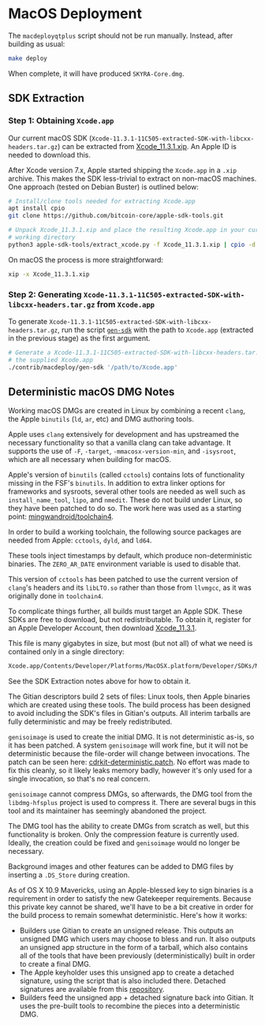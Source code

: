 # MacOS Deployment

The `macdeployqtplus` script should not be run manually. Instead, after building as usual:

```bash
make deploy
```

When complete, it will have produced `SKYRA-Core.dmg`.

## SDK Extraction

### Step 1: Obtaining `Xcode.app`

Our current macOS SDK
(`Xcode-11.3.1-11C505-extracted-SDK-with-libcxx-headers.tar.gz`) can be
extracted from
[Xcode_11.3.1.xip](https://download.developer.apple.com/Developer_Tools/Xcode_11.3.1/Xcode_11.3.1.xip).
An Apple ID is needed to download this.

After Xcode version 7.x, Apple started shipping the `Xcode.app` in a `.xip`
archive. This makes the SDK less-trivial to extract on non-macOS machines. One
approach (tested on Debian Buster) is outlined below:

```bash
# Install/clone tools needed for extracting Xcode.app
apt install cpio
git clone https://github.com/bitcoin-core/apple-sdk-tools.git

# Unpack Xcode_11.3.1.xip and place the resulting Xcode.app in your current
# working directory
python3 apple-sdk-tools/extract_xcode.py -f Xcode_11.3.1.xip | cpio -d -i
```

On macOS the process is more straightforward:

```bash
xip -x Xcode_11.3.1.xip
```

### Step 2: Generating `Xcode-11.3.1-11C505-extracted-SDK-with-libcxx-headers.tar.gz` from `Xcode.app`

To generate `Xcode-11.3.1-11C505-extracted-SDK-with-libcxx-headers.tar.gz`, run
the script [`gen-sdk`](./gen-sdk) with the path to `Xcode.app` (extracted in the
previous stage) as the first argument.

```bash
# Generate a Xcode-11.3.1-11C505-extracted-SDK-with-libcxx-headers.tar.gz from
# the supplied Xcode.app
./contrib/macdeploy/gen-sdk '/path/to/Xcode.app'
```

## Deterministic macOS DMG Notes
Working macOS DMGs are created in Linux by combining a recent `clang`, the Apple
`binutils` (`ld`, `ar`, etc) and DMG authoring tools.

Apple uses `clang` extensively for development and has upstreamed the necessary
functionality so that a vanilla clang can take advantage. It supports the use of `-F`,
`-target`, `-mmacosx-version-min`, and `-isysroot`, which are all necessary when
building for macOS.

Apple's version of `binutils` (called `cctools`) contains lots of functionality missing in the
FSF's `binutils`. In addition to extra linker options for frameworks and sysroots, several
other tools are needed as well such as `install_name_tool`, `lipo`, and `nmedit`. These
do not build under Linux, so they have been patched to do so. The work here was used as
a starting point: [mingwandroid/toolchain4](https://github.com/mingwandroid/toolchain4).

In order to build a working toolchain, the following source packages are needed from
Apple: `cctools`, `dyld`, and `ld64`.

These tools inject timestamps by default, which produce non-deterministic binaries. The
`ZERO_AR_DATE` environment variable is used to disable that.

This version of `cctools` has been patched to use the current version of `clang`'s headers
and its `libLTO.so` rather than those from `llvmgcc`, as it was originally done in `toolchain4`.

To complicate things further, all builds must target an Apple SDK. These SDKs are free to
download, but not redistributable. To obtain it, register for an Apple Developer Account,
then download [Xcode_11.3.1](https://download.developer.apple.com/Developer_Tools/Xcode_11.3.1/Xcode_11.3.1.xip).

This file is many gigabytes in size, but most (but not all) of what we need is
contained only in a single directory:

```bash
Xcode.app/Contents/Developer/Platforms/MacOSX.platform/Developer/SDKs/MacOSX.sdk
```

See the SDK Extraction notes above for how to obtain it.

The Gitian descriptors build 2 sets of files: Linux tools, then Apple binaries which are
created using these tools. The build process has been designed to avoid including the
SDK's files in Gitian's outputs. All interim tarballs are fully deterministic and may be freely
redistributed.

`genisoimage` is used to create the initial DMG. It is not deterministic as-is, so it has been
patched. A system `genisoimage` will work fine, but it will not be deterministic because
the file-order will change between invocations. The patch can be seen here: [cdrkit-deterministic.patch](https://github.com/skyra-project/skyra/blob/master/depends/patches/native_cdrkit/cdrkit-deterministic.patch).
No effort was made to fix this cleanly, so it likely leaks memory badly, however it's only used for
a single invocation, so that's no real concern.

`genisoimage` cannot compress DMGs, so afterwards, the DMG tool from the
`libdmg-hfsplus` project is used to compress it. There are several bugs in this tool and its
maintainer has seemingly abandoned the project.

The DMG tool has the ability to create DMGs from scratch as well, but this functionality is
broken. Only the compression feature is currently used. Ideally, the creation could be fixed
and `genisoimage` would no longer be necessary.

Background images and other features can be added to DMG files by inserting a
`.DS_Store` during creation.

As of OS X 10.9 Mavericks, using an Apple-blessed key to sign binaries is a requirement in
order to satisfy the new Gatekeeper requirements. Because this private key cannot be
shared, we'll have to be a bit creative in order for the build process to remain somewhat
deterministic. Here's how it works:

- Builders use Gitian to create an unsigned release. This outputs an unsigned DMG which
  users may choose to bless and run. It also outputs an unsigned app structure in the form
  of a tarball, which also contains all of the tools that have been previously (deterministically)
  built in order to create a final DMG.
- The Apple keyholder uses this unsigned app to create a detached signature, using the
  script that is also included there. Detached signatures are available from this [repository](https://github.com/skyra-project/skyra-detached-sigs).
- Builders feed the unsigned app + detached signature back into Gitian. It uses the
  pre-built tools to recombine the pieces into a deterministic DMG.
